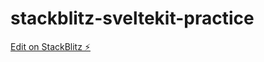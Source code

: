 # stackblitz-sveltekit-practice

[Edit on StackBlitz ⚡️](https://stackblitz.com/edit/sveltejs-kit-template-default-k7zzd8)